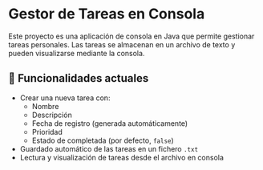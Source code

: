 # Gestor de Tareas en Consola 

Este proyecto es una aplicación de consola en Java que permite gestionar tareas personales. Las tareas se almacenan en un archivo de texto y pueden visualizarse mediante la consola.

## 🧩 Funcionalidades actuales

- Crear una nueva tarea con:
  - Nombre
  - Descripción
  - Fecha de registro (generada automáticamente)
  - Prioridad
  - Estado de completada (por defecto, `false`)
- Guardado automático de las tareas en un fichero `.txt`
- Lectura y visualización de tareas desde el archivo en consola
